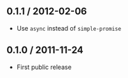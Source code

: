 0.1.1 / 2012-02-06
------------------

* Use `async` instead of `simple-promise`

0.1.0 / 2011-11-24
------------------

* First public release
